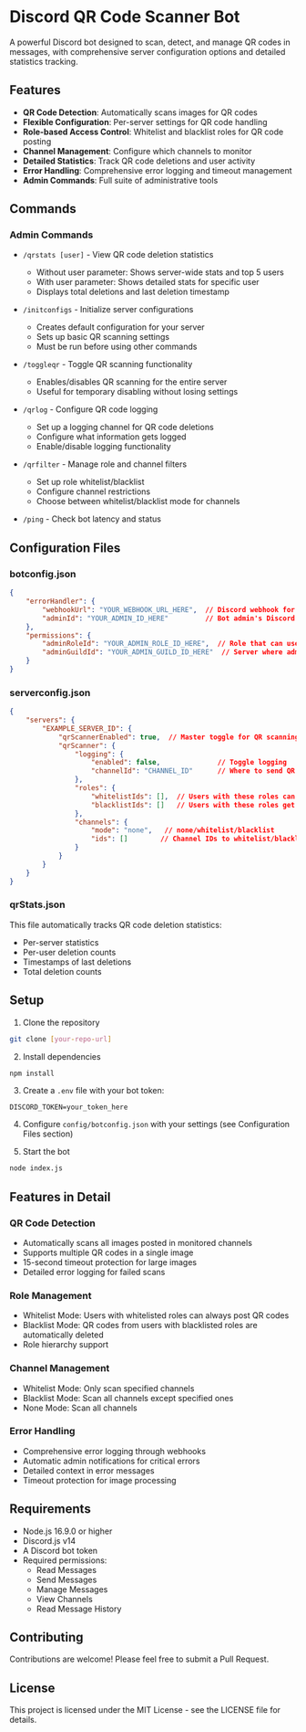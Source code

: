 # Discord QR Code Scanner Bot

A powerful Discord bot designed to scan, detect, and manage QR codes in messages, with comprehensive server configuration options and detailed statistics tracking.

## Features

- **QR Code Detection**: Automatically scans images for QR codes
- **Flexible Configuration**: Per-server settings for QR code handling
- **Role-based Access Control**: Whitelist and blacklist roles for QR code posting
- **Channel Management**: Configure which channels to monitor
- **Detailed Statistics**: Track QR code deletions and user activity
- **Error Handling**: Comprehensive error logging and timeout management
- **Admin Commands**: Full suite of administrative tools

## Commands

### Admin Commands
- `/qrstats [user]` - View QR code deletion statistics
  - Without user parameter: Shows server-wide stats and top 5 users
  - With user parameter: Shows detailed stats for specific user
  - Displays total deletions and last deletion timestamp
  
- `/initconfigs` - Initialize server configurations
  - Creates default configuration for your server
  - Sets up basic QR scanning settings
  - Must be run before using other commands
  
- `/toggleqr` - Toggle QR scanning functionality
  - Enables/disables QR scanning for the entire server
  - Useful for temporary disabling without losing settings
  
- `/qrlog` - Configure QR code logging
  - Set up a logging channel for QR code deletions
  - Configure what information gets logged
  - Enable/disable logging functionality
  
- `/qrfilter` - Manage role and channel filters
  - Set up role whitelist/blacklist
  - Configure channel restrictions
  - Choose between whitelist/blacklist mode for channels
  
- `/ping` - Check bot latency and status

## Configuration Files

### botconfig.json
```json
{
    "errorHandler": {
        "webhookUrl": "YOUR_WEBHOOK_URL_HERE",  // Discord webhook for error logging
        "adminId": "YOUR_ADMIN_ID_HERE"         // Bot admin's Discord user ID
    },
    "permissions": {
        "adminRoleId": "YOUR_ADMIN_ROLE_ID_HERE",  // Role that can use admin commands
        "adminGuildId": "YOUR_ADMIN_GUILD_ID_HERE"  // Server where admin role is valid
    }
}
```

### serverconfig.json
```json
{
    "servers": {
        "EXAMPLE_SERVER_ID": {
            "qrScannerEnabled": true,  // Master toggle for QR scanning
            "qrScanner": {
                "logging": {
                    "enabled": false,              // Toggle logging
                    "channelId": "CHANNEL_ID"      // Where to send QR deletion logs
                },
                "roles": {
                    "whitelistIds": [],  // Users with these roles can always post QR codes
                    "blacklistIds": []   // Users with these roles get QR codes deleted
                },
                "channels": {
                    "mode": "none",   // none/whitelist/blacklist
                    "ids": []        // Channel IDs to whitelist/blacklist
                }
            }
        }
    }
}
```

### qrStats.json
This file automatically tracks QR code deletion statistics:
- Per-server statistics
- Per-user deletion counts
- Timestamps of last deletions
- Total deletion counts

## Setup

1. Clone the repository
```bash
git clone [your-repo-url]
```

2. Install dependencies
```bash
npm install
```

3. Create a `.env` file with your bot token:
```env
DISCORD_TOKEN=your_token_here
```

4. Configure `config/botconfig.json` with your settings (see Configuration Files section)

5. Start the bot
```bash
node index.js
```

## Features in Detail

### QR Code Detection
- Automatically scans all images posted in monitored channels
- Supports multiple QR codes in a single image
- 15-second timeout protection for large images
- Detailed error logging for failed scans

### Role Management
- Whitelist Mode: Users with whitelisted roles can always post QR codes
- Blacklist Mode: QR codes from users with blacklisted roles are automatically deleted
- Role hierarchy support

### Channel Management
- Whitelist Mode: Only scan specified channels
- Blacklist Mode: Scan all channels except specified ones
- None Mode: Scan all channels

### Error Handling
- Comprehensive error logging through webhooks
- Automatic admin notifications for critical errors
- Detailed context in error messages
- Timeout protection for image processing

## Requirements

- Node.js 16.9.0 or higher
- Discord.js v14
- A Discord bot token
- Required permissions:
  - Read Messages
  - Send Messages
  - Manage Messages
  - View Channels
  - Read Message History

## Contributing

Contributions are welcome! Please feel free to submit a Pull Request.

## License

This project is licensed under the MIT License - see the LICENSE file for details. 